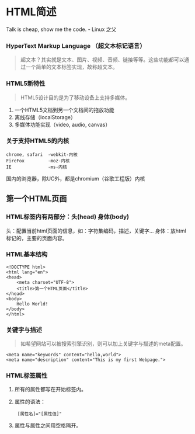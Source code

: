 # HTML简述

Talk is cheap, show me the code. - Linux 之父

### HyperText Markup Language （超文本标记语言）
> 超文本？其实就是文本、图片、视频、音频、链接等等。这些功能都可以通过一个简单的文本标签实现，故称超文本。

### HTML5新特性
> HTML5设计目的是为了移动设备上支持多媒体。

1. 一个HTML5文档到另一个文档间的拖放功能
2. 离线存储（localStorage）
3. 多媒体功能实现（video, audio, canvas）

### 关于支持HTML5的内核

	chrome, safari	-webkit-内核
	FireFox			-moz-内核
	IE				-ms-内核

国内的浏览器，除UC外，都是chromium（谷歌工程版）内核

## 第一个HTML页面

### HTML标签内有两部分：头(head) 身体(body)

头：配置当前html页面的信息，如：字符集编码，描述，关键字...
身体：放html标记的，主要的页面内容。

### HTML基本结构

	<!DOCTYPE html>
	<html lang="en">
	<head>
		<meta charset="UTF-8">
		<title>第一个HTML页面</title>
	</head>
	<body>
		Hello World!
	</body>
	</html>

### 关键字与描述
> 如希望网站可以被搜索引擎识别，则可以加上关键字与描述的meta配置。

	<meta name="keywords" content="hello,world">
	<meta name="description" content="This is my first Webpage.">

### HTML标签属性

1. 所有的属性都写在开始标签内。
2. 属性的语法：

		[属性名]="[属性值]"

3. 属性与属性之间用空格隔开。 